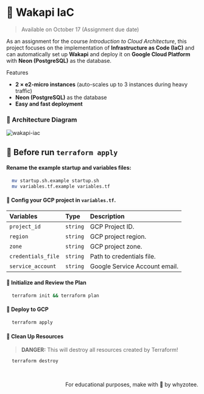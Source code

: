 # 🚀 Wakapi IaC 
> Available on October 17 (Assignment due date)

As an assignment for the course *Introduction to Cloud Architecture*, this project focuses on the implementation of **Infrastructure as Code (IaC)** and can automatically set up **Wakapi** and deploy it on **Google Cloud Platform** with **Neon (PostgreSQL)** as the database.

Features
- **2 × e2-micro instances** (auto-scales up to 3 instances during heavy traffic)  
- **Neon (PostgreSQL)** as the database  
- **Easy and fast deployment**

### :triangular_ruler: Architecture Diagram

![wakapi-iac](https://github.com/user-attachments/assets/fc92229f-ffa7-4ae3-95bf-511420670195)

## :dart: Before run `terraform apply`

#### Rename the example startup and variables files:

```sh
  mv startup.sh.example startup.sh
  mv variables.tf.example variables.tf
```

#### :memo: Config your GCP project in `variables.tf`.

| Variables          | Type     | Description                   |
| :----------------- | :------- | :---------------------------- |
| `project_id`       | `string` | GCP Project ID.               |
| `region`           | `string` | GCP project region.           |
| `zone`             | `string` | GCP project zone.             |
| `credentials_file` | `string` | Path to credentials file.     |
| `service_account`  | `string` | Google Service Account email. |

#### :wrench: Initialize and Review the Plan

```sh
  terraform init && terraform plan
```

#### 🚀 Deploy to GCP

```sh
  terraform apply
```

#### 🧹 Clean Up Resources

> **DANGER:** This will destroy all resources created by Terraform!

```sh
  terraform destroy
```

<br>
<p align="right">For educational purposes, make with 🤍 by whyzotee.</p>
